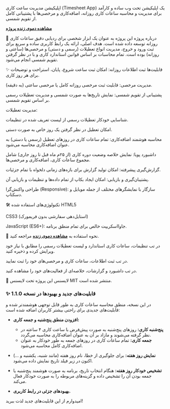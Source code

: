 اپلیکیشن مدیریت ساعت کاری (Timesheet App)
یک اپلیکیشن تحت وب ساده و کارآمد برای مدیریت و محاسبه ساعات کاری روزانه، اضافه‌کاری و مرخصی‌ها با پشتیبانی کامل از تقویم شمسی.

**[مشاهده دموی زنده پروژه](https://msm353.github.io/timesheet-app/)**

🎯 درباره پروژه
این پروژه به عنوان یک ابزار شخصی برای ردیابی دقیق ساعات کاری روزانه توسعه داده شده است. هدف اصلی، ارائه یک رابط کاربری ساده و سریع برای ثبت ورود و خروج، مدیریت انواع تعطیلات (رسمی و دستی) و مرخصی‌ها (ساعتی و روزانه) بوده است. تمام محاسبات بر اساس قوانین استاندارد کاری و با در نظر گرفتن تقویم شمسی انجام می‌شود.

✨ قابلیت‌ها
ثبت اطلاعات روزانه: امکان ثبت ساعت شروع، پایان، استراحت و توضیحات برای هر روز کاری.

مدیریت مرخصی: قابلیت ثبت مرخصی روزانه کامل یا مرخصی ساعتی (به دقیقه).

پشتیبانی از تقویم شمسی: نمایش تاریخ‌ها به صورت شمسی و مدیریت تعطیلات رسمی بر اساس تقویم شمسی.

مدیریت تعطیلات:

شناسایی خودکار تعطیلات رسمی از لیست تعریف شده در تنظیمات.

امکان تعطیل در نظر گرفتن یک روز خاص به صورت دستی.

محاسبه هوشمند اضافه‌کاری: تمام ساعات کاری در روزهای تعطیل (رسمی یا دستی) به عنوان اضافه‌کاری محاسبه می‌شود.

داشبورد پویا: نمایش خلاصه وضعیت دوره کاری (از ۲۵م ماه قبل تا روز جاری) شامل مجموع ساعات کاری، اضافه‌کاری و مرخصی‌ها.

گزارش‌گیری پیشرفته: امکان تولید گزارش برای بازه‌های زمانی دلخواه با تمام جزئیات.

پشتیبان‌گیری و بازیابی: امکان ایجاد بکاپ از تمام داده‌ها و تنظیمات و بازیابی آن.

طراحی واکنش‌گرا (Responsive): سازگار با نمایشگرهای مختلف از جمله موبایل و دسکتاپ.

🛠️ تکنولوژی‌های استفاده شده
HTML5

CSS3 (استایل‌دهی سفارشی بدون فریمورک)

JavaScript (ES6+): جاوااسکریپت خالص برای تمام منطق برنامه.

🚀 نحوه استفاده
به **[مشاهده دموی زنده](https://msm353.github.io/timesheet-app/)** مراجعه کنید.

در تب تنظیمات، ساعات کاری استاندارد و لیست تعطیلات رسمی را مطابق با نیاز خود ویرایش کرده و ذخیره کنید.

در تب ثبت اطلاعات، ساعات کاری و مرخصی‌های خود را ثبت نمایید.

در تب داشبورد و گزارشات، خلاصه‌ای از فعالیت‌های خود را مشاهده کنید.

📄 لایسنس
این پروژه تحت لایسنس MIT منتشر شده است.

### ✨ قابلیت‌های جدید و بهبودها در نسخه 1.1.0

در این نسخه، منطق محاسبه ساعات کاری به طور قابل توجهی هوشمندتر شده و قابلیت‌های جدیدی برای راحتی بیشتر کاربران اضافه شده است:

* **افزودن منطق پنج‌شنبه و جمعه کاری:**
    * **پنج‌شنبه کاری:** روزهای پنج‌شنبه به صورت پیش‌فرض با ساعت کاری ۴ ساعته در نظر گرفته می‌شوند و مازاد بر آن به عنوان اضافه‌کاری محاسبه می‌گردد.
    * **جمعه کاری:** تمام ساعات کاری در روزهای جمعه به طور خودکار به عنوان اضافه‌کاری کامل محاسبه می‌شود.

* **نمایش روز هفته:** برای جلوگیری از خطا، نام روز هفته (مانند شنبه، یکشنبه و ...) اکنون در زیر فیلد تاریخ نمایش داده می‌شود.

* **تشخیص خودکار روز هفته:** هنگام انتخاب تاریخ، برنامه به صورت هوشمند پنج‌شنبه یا جمعه بودن آن را تشخیص داده و گزینه‌های مربوطه را به صورت خودکار فعال می‌کند.

* **بهبودهای جزئی در رابط کاربری.**

امیدوارم از این قابلیت‌های جدید لذت ببرید!
